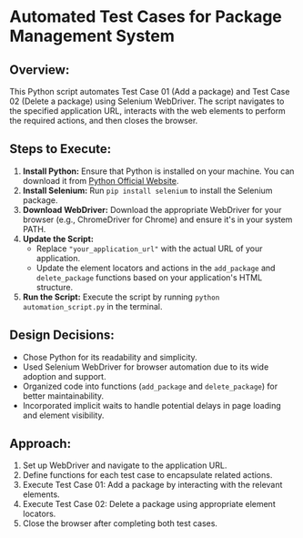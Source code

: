 # Automated Test Cases for Package Management System

## Overview:
This Python script automates Test Case 01 (Add a package) and Test Case 02 (Delete a package) using Selenium WebDriver. The script navigates to the specified application URL, interacts with the web elements to perform the required actions, and then closes the browser.

## Steps to Execute:

1. **Install Python:** Ensure that Python is installed on your machine. You can download it from [Python Official Website](https://www.python.org/downloads/).
2. **Install Selenium:** Run `pip install selenium` to install the Selenium package.
3. **Download WebDriver:** Download the appropriate WebDriver for your browser (e.g., ChromeDriver for Chrome) and ensure it's in your system PATH.
4. **Update the Script:**
   - Replace `"your_application_url"` with the actual URL of your application.
   - Update the element locators and actions in the `add_package` and `delete_package` functions based on your application's HTML structure.
5. **Run the Script:** Execute the script by running `python automation_script.py` in the terminal.

## Design Decisions:

- Chose Python for its readability and simplicity.
- Used Selenium WebDriver for browser automation due to its wide adoption and support.
- Organized code into functions (`add_package` and `delete_package`) for better maintainability.
- Incorporated implicit waits to handle potential delays in page loading and element visibility.

## Approach:

1. Set up WebDriver and navigate to the application URL.
2. Define functions for each test case to encapsulate related actions.
3. Execute Test Case 01: Add a package by interacting with the relevant elements.
4. Execute Test Case 02: Delete a package using appropriate element locators.
5. Close the browser after completing both test cases.
